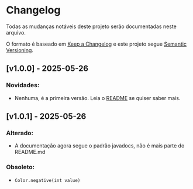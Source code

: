 # Changelog

Todas as mudanças notáveis deste projeto serão documentadas neste arquivo.

O formato é baseado em [Keep a Changelog](https://keepachangelog.com/pt-BR/1.0.0/)
e este projeto segue [Semantic Versioning](https://semver.org/lang/pt-BR/).

## [v1.0.0] - 2025-05-26
### Novidades:
- Nenhuma, é a primeira versão. Leia o [README](README.md) se quiser saber mais.

## [v1.0.1] - 2025-05-26
### Alterado:
- A documentação agora segue o padrão javadocs, não é mais parte do README.md

### Obsoleto:
- `Color.negative(int value)`
